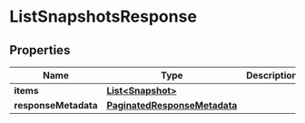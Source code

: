 

# ListSnapshotsResponse


## Properties

Name | Type | Description | Notes
------------ | ------------- | ------------- | -------------
**items** | [**List&lt;Snapshot&gt;**](Snapshot.md) |  |  [optional]
**responseMetadata** | [**PaginatedResponseMetadata**](PaginatedResponseMetadata.md) |  |  [optional]



